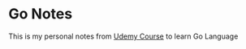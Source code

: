 # Go Notes
This is my personal notes from [Udemy Course](https://www.udemy.com/course/pemrograman-go-lang-pemula-sampai-mahir/) to learn Go Language
